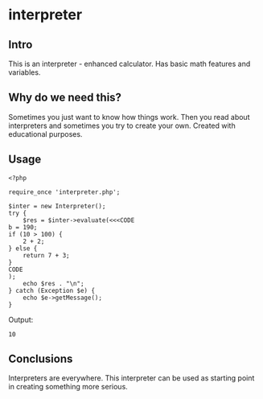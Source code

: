 # interpreter

## Intro
This is an interpreter - enhanced calculator. Has basic math features and variables.

## Why do we need this?
Sometimes you just want to know how things work. Then you read about interpreters and sometimes you try to create your own. Created with educational purposes.

## Usage

```
<?php

require_once 'interpreter.php';

$inter = new Interpreter();
try {
    $res = $inter->evaluate(<<<CODE
b = 190;
if (10 > 100) {
    2 + 2;
} else {
    return 7 + 3;
}
CODE
);
    echo $res . "\n";
} catch (Exception $e) {
    echo $e->getMessage();
}
```

Output:
```
10
```

## Conclusions
Interpreters are everywhere. This interpreter can be used as starting point in creating something more serious.
